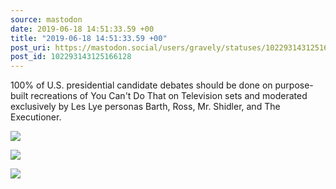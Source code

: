```yaml
---
source: mastodon
date: 2019-06-18 14:51:33.59 +00
title: "2019-06-18 14:51:33.59 +00"
post_uri: https://mastodon.social/users/gravely/statuses/102293143125166128
post_id: 102293143125166128
---
```

100% of U.S. presidential candidate debates should be done on purpose-built recreations of You Can't Do That on Television sets and moderated exclusively by Les Lye personas Barth, Ross, Mr. Shidler, and The Executioner.


![](/images/15753622.jpg)

![](/images/15753623.jpg)

![](/images/15753625.jpg)

